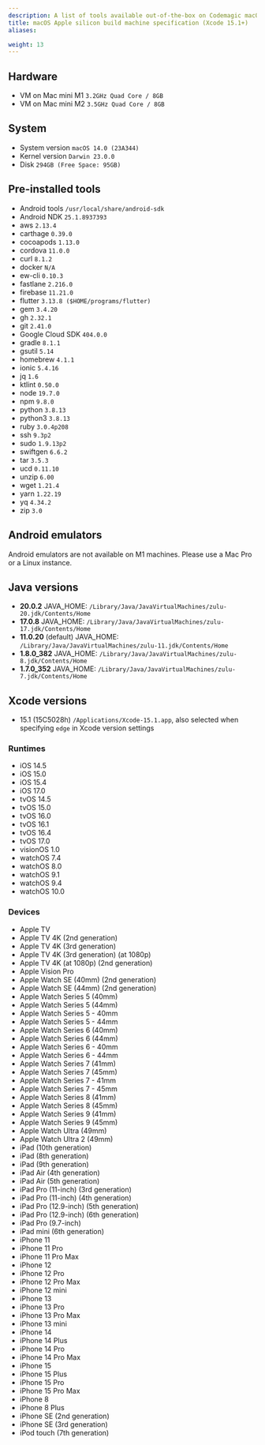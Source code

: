 ```yaml
---
description: A list of tools available out-of-the-box on Codemagic macOS Apple silicon build machines using Xcode version 15.1.
title: macOS Apple silicon build machine specification (Xcode 15.1+)
aliases:

weight: 13
---
```


## Hardware

- VM on Mac mini M1 `3.2GHz Quad Core / 8GB`
- VM on Mac mini M2 `3.5GHz Quad Core / 8GB`

## System

- System version `macOS 14.0 (23A344)`
- Kernel version `Darwin 23.0.0`
- Disk `294GB (Free Space: 95GB)`

## Pre-installed tools

- Android tools `/usr/local/share/android-sdk`
- Android NDK `25.1.8937393`
- aws `2.13.4`
- carthage `0.39.0`
- cocoapods `1.13.0`
- cordova `11.0.0`
- curl `8.1.2`
- docker `N/A`
- ew-cli `0.10.3`
- fastlane `2.216.0`
- firebase `11.21.0`
- flutter `3.13.8 ($HOME/programs/flutter)`
- gem `3.4.20`
- gh `2.32.1`
- git `2.41.0`
- Google Cloud SDK `404.0.0`
- gradle `8.1.1`
- gsutil `5.14`
- homebrew `4.1.1`
- ionic `5.4.16`
- jq `1.6`
- ktlint `0.50.0`
- node `19.7.0`
- npm `9.8.0`
- python `3.8.13`
- python3 `3.8.13`
- ruby `3.0.4p208`
- ssh `9.3p2`
- sudo `1.9.13p2`
- swiftgen `6.6.2`
- tar `3.5.3`
- ucd `0.11.10`
- unzip `6.00`
- wget `1.21.4`
- yarn `1.22.19`
- yq `4.34.2`
- zip `3.0`

## Android emulators

Android emulators are not available on M1 machines. Please use a Mac Pro or a Linux instance.

## Java versions

- **20.0.2** JAVA_HOME: `/Library/Java/JavaVirtualMachines/zulu-20.jdk/Contents/Home`
- **17.0.8** JAVA_HOME: `/Library/Java/JavaVirtualMachines/zulu-17.jdk/Contents/Home`
- **11.0.20** (default) JAVA_HOME: `/Library/Java/JavaVirtualMachines/zulu-11.jdk/Contents/Home`
- **1.8.0_382** JAVA_HOME: `/Library/Java/JavaVirtualMachines/zulu-8.jdk/Contents/Home`
- **1.7.0_352** JAVA_HOME: `/Library/Java/JavaVirtualMachines/zulu-7.jdk/Contents/Home`

## Xcode versions

- 15.1 (15C5028h) `/Applications/Xcode-15.1.app`, also selected when specifying `edge` in Xcode version settings

### Runtimes

- iOS 14.5
- iOS 15.0
- iOS 15.4
- iOS 17.0
- tvOS 14.5
- tvOS 15.0
- tvOS 16.0
- tvOS 16.1
- tvOS 16.4
- tvOS 17.0
- visionOS 1.0
- watchOS 7.4
- watchOS 8.0
- watchOS 9.1
- watchOS 9.4
- watchOS 10.0

### Devices

- Apple TV
- Apple TV 4K (2nd generation)
- Apple TV 4K (3rd generation)
- Apple TV 4K (3rd generation) (at 1080p)
- Apple TV 4K (at 1080p) (2nd generation)
- Apple Vision Pro
- Apple Watch SE (40mm) (2nd generation)
- Apple Watch SE (44mm) (2nd generation)
- Apple Watch Series 5 (40mm)
- Apple Watch Series 5 (44mm)
- Apple Watch Series 5 - 40mm
- Apple Watch Series 5 - 44mm
- Apple Watch Series 6 (40mm)
- Apple Watch Series 6 (44mm)
- Apple Watch Series 6 - 40mm
- Apple Watch Series 6 - 44mm
- Apple Watch Series 7 (41mm)
- Apple Watch Series 7 (45mm)
- Apple Watch Series 7 - 41mm
- Apple Watch Series 7 - 45mm
- Apple Watch Series 8 (41mm)
- Apple Watch Series 8 (45mm)
- Apple Watch Series 9 (41mm)
- Apple Watch Series 9 (45mm)
- Apple Watch Ultra (49mm)
- Apple Watch Ultra 2 (49mm)
- iPad (10th generation)
- iPad (8th generation)
- iPad (9th generation)
- iPad Air (4th generation)
- iPad Air (5th generation)
- iPad Pro (11-inch) (3rd generation)
- iPad Pro (11-inch) (4th generation)
- iPad Pro (12.9-inch) (5th generation)
- iPad Pro (12.9-inch) (6th generation)
- iPad Pro (9.7-inch)
- iPad mini (6th generation)
- iPhone 11
- iPhone 11 Pro
- iPhone 11 Pro Max
- iPhone 12
- iPhone 12 Pro
- iPhone 12 Pro Max
- iPhone 12 mini
- iPhone 13
- iPhone 13 Pro
- iPhone 13 Pro Max
- iPhone 13 mini
- iPhone 14
- iPhone 14 Plus
- iPhone 14 Pro
- iPhone 14 Pro Max
- iPhone 15
- iPhone 15 Plus
- iPhone 15 Pro
- iPhone 15 Pro Max
- iPhone 8
- iPhone 8 Plus
- iPhone SE (2nd generation)
- iPhone SE (3rd generation)
- iPod touch (7th generation)
